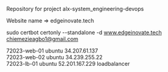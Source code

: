 Repository for project alx-system_engineering-devops

Website name => edgeinovate.tech

sudo certbot certonly --standalone -d www.edgeinovate.tech
chiemezieagbo1@gmail.com



72023-web-01	ubuntu	34.207.61.137	
72023-web-02	ubuntu	34.239.255.22		
72023-lb-01	    ubuntu	52.201.167.229  loadbalancer